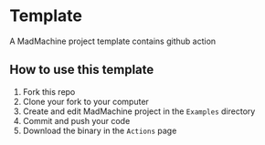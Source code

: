 # Template

A MadMachine project template contains github action

## How to use this template

1. Fork this repo
2. Clone your fork to your computer
3. Create and edit MadMachine project in the `Examples` directory
4. Commit and push your code
5. Download the binary in the `Actions` page